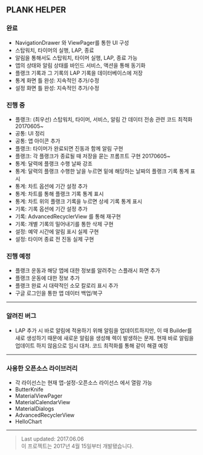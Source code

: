 PLANK HELPER
----------------------
### 완료
- NavigationDrawer 와 ViewPager를 통한 UI 구성
- 스탑워치, 타이머의 실행, LAP, 종료 
- 알림을 통해서도 스탑워치, 타이머 실행, LAP, 종료 가능
- 앱의 상태와 알림 상태를 바인드 서비스, 액션을 통해 동기화 
- 플랭크 기록과 그 기록의 LAP 기록을 데이터베이스에 저장
- 통계 화면 틀 완성: 지속적인 추가/수정
- 설정 화면 틀 완성: 지속적인 추가/수정

### 진행 중
- 플랭크: (최우선) 스탑워치, 타이머, 서비스, 알림 간 데이터 전송 관련 코드 최적화 20170605~
- 공통: UI 정리
- 공통: 앱 아이콘 추가
- 플랭크: 타이머가 완료되면 진동과 함께 알림 구현
- 플랭크: 각 플랭크가 종료될 때 저장을 묻는 프롬프트 구현 20170605~
- 통계: 달력에 플랭크 수행 날짜 강조
- 통계: 달력의 플랭크 수행한 날을 누르면 밑에 해당하는 날짜의 플랭크 기록 통계 표시
- 통계: 차트 옵션에 기간 설정 추가
- 통계: 차트를 통해 플랭크 기록 통계 표시
- 통계: 차트 위의 플랭크 기록을 누르면 상세 기록 통계 표시
- 기록: 기록 옵션에 기간 설정 추가
- 기록: AdvancedRecyclerView 를 통해 재구현
- 기록: 개별 기록의 밀어내기를 통한 삭제 구현
- 설정: 예약 시간에 알림 표시 실제 구현
- 설정: 타이머 종료 전 진동 실제 구현

### 진행 예정
- 플랭크 운동과 해당 앱에 대한 정보를 알려주는 스플래시 화면 추가
- 플랭크 운동에 대한 정보 추가
- 플랭크 완료 시 대략적인 소모 칼로리 표시 추가
- 구글 로그인을 통한 앱 데이터 백업/복구
----------------------
### 알려진 버그
- LAP 추가 시 바로 알림에 적용하기 위해 알림을 업데이트하지만, 이 때 Builder를 새로 생성하기 때문에 새로운 알림을 생성해 렉이 발생하는 문제. 현재 바로 알림을 업데이트 하지 않음으로 임시 대처. 코드 최적화를 통해 같이 해결 예정
----------------------
### 사용한 오픈소스 라이브러리
- 각 라이선스는 현재 앱-설정-오픈소스 라이선스 에서 열람 가능 
- ButterKnife
- MaterialViewPager
- MaterialCalendarView
- MaterialDialogs
- AdvancedRecyclerView
- HelloChart
----------------------
> Last updated: 2017.06.06<br>
> 이 프로젝트는 2017년 4월 15일부터 개발됐습니다.
